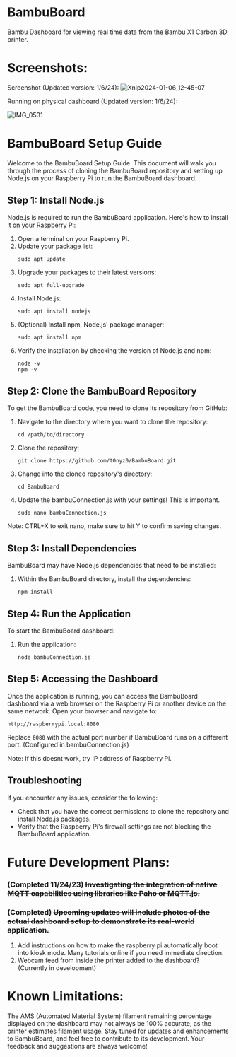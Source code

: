 # BambuBoard
Bambu Dashboard for viewing real time data from the Bambu X1 Carbon 3D printer. 

# Screenshots:

Screenshot (Updated version: 1/6/24):
![Xnip2024-01-06_12-45-07](https://github.com/t0nyz0/BambuBoard/assets/63085518/4010842e-e7b9-4094-82e9-5b5d6a8cb1bf)


Running on physical dashboard (Updated version: 1/6/24):

![IMG_0531](https://github.com/t0nyz0/BambuBoard/assets/63085518/9439a858-b5bc-4ced-81da-fcf20f3dfcf8)


# BambuBoard Setup Guide

Welcome to the BambuBoard Setup Guide. This document will walk you through the process of cloning the BambuBoard repository and setting up Node.js on your Raspberry Pi to run the BambuBoard dashboard.


## Step 1: Install Node.js

Node.js is required to run the BambuBoard application. Here's how to install it on your Raspberry Pi:

1. Open a terminal on your Raspberry Pi.
2. Update your package list:
   ```
   sudo apt update
   ```
3. Upgrade your packages to their latest versions:
   ```
   sudo apt full-upgrade
   ```
4. Install Node.js:
   ```
   sudo apt install nodejs
   ```
5. (Optional) Install npm, Node.js' package manager:
   ```
   sudo apt install npm
   ```
6. Verify the installation by checking the version of Node.js and npm:
   ```
   node -v
   npm -v
   ```

## Step 2: Clone the BambuBoard Repository

To get the BambuBoard code, you need to clone its repository from GitHub:

1. Navigate to the directory where you want to clone the repository:
   ```
   cd /path/to/directory
   ```
2. Clone the repository:
   ```
   git clone https://github.com/t0nyz0/BambuBoard.git
   ```
3. Change into the cloned repository's directory:
   ```
   cd BambuBoard
   ```
4. Update the bambuConnection.js with your settings! This is important.
   ```
   sudo nano bambuConnection.js
   ```
  Note: CTRL+X to exit nano, make sure to hit Y to confirm saving changes.

## Step 3: Install Dependencies

BambuBoard may have Node.js dependencies that need to be installed:

1. Within the BambuBoard directory, install the dependencies:
   ```
   npm install
   ```

## Step 4: Run the Application

To start the BambuBoard dashboard:

1. Run the application:
   ```
   node bambuConnection.js
   ```

## Step 5: Accessing the Dashboard

Once the application is running, you can access the BambuBoard dashboard via a web browser on the Raspberry Pi or another device on the same network. Open your browser and navigate to:
   ```
   http://raspberrypi.local:8080
   ```
Replace `8080` with the actual port number if BambuBoard runs on a different port. (Configured in bambuConnection.js)

Note: If this doesnt work, try IP address of Raspberry Pi.

## Troubleshooting

If you encounter any issues, consider the following:

- Check that you have the correct permissions to clone the repository and install Node.js packages.
- Verify that the Raspberry Pi's firewall settings are not blocking the BambuBoard application.


# Future Development Plans:

### (Completed 11/24/23) ~~Investigating the integration of native MQTT capabilities using libraries like Paho or MQTT.js.~~
### (Completed) ~~Upcoming updates will include photos of the actual dashboard setup to demonstrate its real-world application.~~
1. Add instructions on how to make the raspberry pi automatically boot into kiosk mode. Many tutorials online if you need immediate direction.
2. Webcam feed from inside the printer added to the dashboard? (Currently in development) 

# Known Limitations:

The AMS (Automated Material System) filament remaining percentage displayed on the dashboard may not always be 100% accurate, as the printer estimates filament usage.
Stay tuned for updates and enhancements to BambuBoard, and feel free to contribute to its development. Your feedback and suggestions are always welcome!
